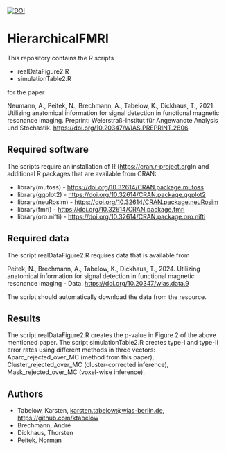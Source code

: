 [![DOI](https://zenodo.org/badge/650516625.svg)](https://doi.org/10.5281/zenodo.16677811)

# HierarchicalFMRI

This repository contains the R scripts 

- realDataFigure2.R	
- simulationTable2.R

for the paper 

Neumann, A., Peitek, N., Brechmann, A., Tabelow, K., Dickhaus, T., 2021. Utilizing anatomical information for signal detection in functional magnetic resonance imaging. Preprint: Weierstraß-Institut für Angewandte Analysis und Stochastik. https://doi.org/10.20347/WIAS.PREPRINT.2806

## Required software

The scripts require an installation of R (https://cran.r-project.org)n and additional R packages that are available from CRAN:

- library(mutoss) - https://doi.org/10.32614/CRAN.package.mutoss
- library(ggplot2) - https://doi.org/10.32614/CRAN.package.ggplot2
- library(neuRosim) - https://doi.org/10.32614/CRAN.package.neuRosim
- library(fmri) - https://doi.org/10.32614/CRAN.package.fmri
- library(oro.nifti) - https://doi.org/10.32614/CRAN.package.oro.nifti

## Required data

The script realDataFigure2.R requires data that is available from 

Peitek, N., Brechmann, A., Tabelow, K., Dickhaus, T., 2024. Utilizing anatomical information for signal detection in functional magnetic resonance imaging - Data. https://doi.org/10.20347/wias.data.9

The script should automatically download the data from the resource. 

## Results

The script realDataFigure2.R creates the p-value in Figure 2 of the above mentioned paper. 
The script simulationTable2.R creates type-I and type-II error rates using different methods in three vectors: Aparc_rejected_over_MC (method from this paper), Cluster_rejected_over_MC (cluster-corrected inference), Mask_rejected_over_MC (voxel-wise inference).

## Authors

- Tabelow, Karsten, karsten.tabelow@wias-berlin.de, https://github.com/ktabelow 
- Brechmann, André 
- Dickhaus, Thorsten
- Peitek, Norman 

